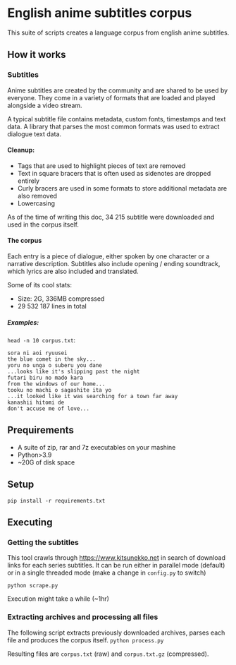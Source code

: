 # English anime subtitles corpus
This suite of scripts creates a language corpus from english anime subtitles.

## How it works
### Subtitles
Anime subtitles are created by the community and are shared to be used by everyone. They come in a variety of formats that are loaded and played alongside a video stream.

A typical subtitle file contains metadata, custom fonts, timestamps and text data. A library that parses the most common formats was used to extract dialogue text data.

#### Cleanup:
- Tags that are used to highlight pieces of text are removed
- Text in square bracers that is often used as sidenotes are dropped entirely
- Curly bracers are used in some formats to store additional metadata are also removed
- Lowercasing

As of the time of writing this doc, 34 215 subtitle were downloaded and used in the corpus itself. 

#### The corpus
Each entry is a piece of dialogue, either spoken by one character or a narrative description.
Subtitles also include opening / ending soundtrack, which lyrics are also included and translated.

Some of its cool stats:
- Size: 2G, 336MB compressed
- 29 532 187 lines in total

##### Examples:
`head -n 10 corpus.txt`:

```
sora ni aoi ryuusei
the blue comet in the sky...
yoru no unga o suberu you dane
...looks like it's slipping past the night
futari biru no mado kara
from the windows of our home...
tooku no machi o sagashite ita yo
...it looked like it was searching for a town far away
kanashii hitomi de
don't accuse me of love...
```

## Prequirements
- A suite of zip, rar and 7z executables on your mashine
- Python>3.9
- ~20G of disk space
## Setup
`pip install -r requirements.txt`

## Executing
### Getting the subtitles 
This tool crawls through https://www.kitsunekko.net in search of download links for each series subtitles.
It can be run either in parallel mode (default) or in a single threaded mode (make a change in `config.py` to switch) 

`python scrape.py`

Execution might take a while (~1hr)

### Extracting archives and processing all files
The following script extracts previously downloaded archives, parses each file and produces the corpus itself.
`python process.py`

Resulting files are `corpus.txt` (raw) and `corpus.txt.gz` (compressed).
